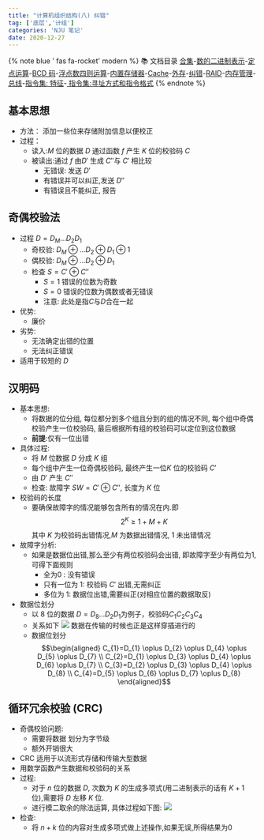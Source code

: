 ```yaml
---
title: "计算机组织结构(八) 纠错"
tag: ['底层','计组']
categories: 'NJU 笔记'
date: 2020-12-27
---
```


{% note blue ' fas fa-rocket' modern %}
📚 文档目录
<a href="/2020/12/27/计算机组织结构/COA_00">合集</a>-<a href="/2020/12/27/计算机组织结构/COA_01">数的二进制表示</a>-<a href="/2020/12/27/计算机组织结构/COA_02">定点运算</a>-<a href="/2020/12/27/计算机组织结构/COA_03">BCD 码</a>-<a href="/2020/12/27/计算机组织结构/COA_04">浮点数四则运算</a>-<a href="/2020/12/27/计算机组织结构/COA_05">内置存储器</a>-<a href="/2020/12/27/计算机组织结构/COA_06">Cache</a>-<a href="/2020/12/27/计算机组织结构/COA_07">外存</a>-<a href="/2020/12/27/计算机组织结构/COA_08">纠错</a>-<a href="/2020/12/27/计算机组织结构/COA_09">RAID</a>-<a href="/2020/12/27/计算机组织结构/COA_10">内存管理</a>-<a href="/2020/12/27/计算机组织结构/COA_11">总线</a>-<a href="/2020/12/27/计算机组织结构/COA_12">指令集: 特征</a>-<a href="/2020/12/27/计算机组织结构/COA_13"> 指令集:寻址方式和指令格式</a>
{% endnote %}


## 基本思想

+ 方法： 添加一些位来存储附加信息以便校正
+ 过程： 
  + 读入:$M$ 位的数据 $D$ 通过函数 $f$ 产生 $K$ 位的校验码 $C$
  + 被读出:通过 $f$ 由$D'$ 生成 $C''$与 $C'$ 相比较
    + 无错误: 发送 $D'$
    + 有错误并可以纠正,发送 $D''$
    + 有错误且不能纠正, 报告

## 奇偶校验法

+ 过程
  $D=D_M...D_2D_1$
  + 奇校验: $D_M \oplus ...D_2 \oplus D_1 \oplus 1$
  + 偶校验: $D_M \oplus ...D_2 \oplus D_1$
  + 检查 $S=C' \oplus C''$
    + $S=1$ 错误的位数为奇数
    + $S=0$ 错误的位数为偶数或者无错误
    + 注意: 此处是指$C$与$D$合在一起
+ 优势:
  + 廉价
+ 劣势:
  + 无法确定出错的位置
  + 无法纠正错误
+ 适用于较短的 $D$

## 汉明码

+ 基本思想:
  + 将数据的位分组, 每位都分到多个组且分到的组的情况不同, 每个组中奇偶校验产生一位校验码, 最后根据所有组的校验码可以定位到这位数据
  + **前提**:仅有一位出错
+ 具体过程:
  + 将 $M$ 位数据 $D$ 分成 $K$ 组
  + 每个组中产生一位奇偶校验码, 最终产生一位$K$ 位的校验码 $C'$
  + 由 $D'$ 产生 $C''$
  + 检查: 故障字 $SW=C'\oplus C''$, 长度为 $K$ 位
+ 校验码的长度
  + 要确保故障字的情况能够包含所有的情况在内.即$$2^K\geq 1+ M+K$$
    其中 $K$ 为校验码出错情况,$M$ 为数据出错情况, 1 未出错情况
+ 故障字分析:
  + 如果是数据位出错,那么至少有两位校验码会出错, 即故障字至少有两位为1,可得下面规则
    + 全为0 : 没有错误
    + 只有一位为 1: 校验码 $C'$ 出错,无需纠正
    + 多位为 1: 数据位出错,需要纠正(对相应位置的数据取反)
+ 数据位划分
  + 以 8 位的数据 $D = D_8...D_2D_1$为例子，校验码$C_1C_2C_3C_4$
  + 关系如下
    <img src="https://npm.elemecdn.com/rikka-os@1.0.3/img/README.assets/2baad364b5a440170c2aa4414d5a2e8c5a2a7f1f.jpg"/>
    数据在传输的时候也正是这样穿插进行的
  + 数据位划分
    $$\begin{aligned}
    C_{1}=D_{1} \oplus D_{2} \oplus D_{4} \oplus D_{5} \oplus D_{7} \\
    C_{2}=D_{1} \oplus D_{3} \oplus D_{4} \oplus D_{6} \oplus D_{7} \\
    C_{3}=D_{2} \oplus D_{3} \oplus D_{4} \oplus D_{8} \\
    C_{4}=D_{5} \oplus D_{6} \oplus D_{7} \oplus D_{8}
    \end{aligned}$$ 

## 循环冗余校验 (CRC)

+ 奇偶校验问题:
  + 需要将数据 划分为字节级
  + 额外开销很大
+ CRC 适用于以流形式存储和传输大型数据
+ 用数学函数产生数据和校验码的关系
+ 过程:
  + 对于 $n$ 位的数据 $D$, 次数为 $K$ 的生成多项式(用二进制表示的话有 $K+1$ 位),需要将 $D$ 左移 $K$ 位.
  + 进行模二取余的除法运算, 具体过程如下图:
    <img src="https://npm.elemecdn.com/rikka-os@1.0.3/img/README.assets/42ae5b4ac3450a3bf179f67b6827527ba37e9b7c.gif@518w.gif"/>
+ 检查:
  + 将 $n+k$ 位的内容对生成多项式做上述操作,如果无误,所得结果为0

